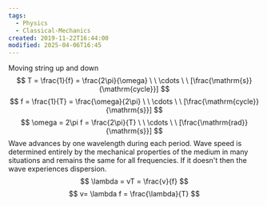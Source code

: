 ```yaml
---
tags:
  - Physics
  - Classical-Mechanics
created: 2019-11-22T16:44:00
modified: 2025-04-06T16:45
---
```

Moving string up and down
$$
T = \frac{1}{f} = \frac{2\pi}{\omega} \ \  \cdots \ \  [\frac{\mathrm{s}}{\mathrm{cycle}}]
$$
$$
f = \frac{1}{T} = \frac{\omega}{2\pi} \ \  \cdots \ \  [\frac{\mathrm{cycle}}{\mathrm{s}}]
$$
$$
\omega = 2\pi f = \frac{2\pi}{T} \ \  \cdots \ \  [\frac{\mathrm{rad}}{\mathrm{s}}]
$$
Wave advances by one wavelength during each period.  Wave speed is determined entirely by the mechanical properties of the medium in many situations and remains the same for all frequencies. If it doesn't then the wave experiences dispersion.
$$
\lambda = vT = \frac{v}{f}
$$
$$
v= \lambda f = \frac{\lambda}{T}
$$